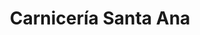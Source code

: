 ---
title: "Carnicería Santa Ana"
url: /san-felices-de-los-gallegos/carniceria-santa-ana/
shop: carnicero
---